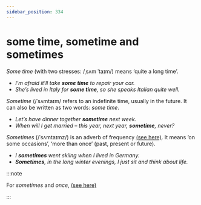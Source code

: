 ```yaml
---
sidebar_position: 334
---
```


# some time, sometime and sometimes

*Some time* (with two stresses: /ˌsʌm ˈtaɪm/) means ‘quite a long time’.

- *I’m afraid it’ll take **some time** to repair your car.*
- *She’s lived in Italy for **some time**, so she speaks Italian quite well.*

*Sometime* (/ˈsʌmtaɪm/ refers to an indefinite time, usually in the future. It can also be written as two words: *some time*.

- *Let’s have dinner together **sometime** next week.*
- *When will I get married – this year, next year, **sometime**, never?*

*Sometimes* (/ˈsʌmtaɪmz/) is an adverb of frequency [(see here)](./../../grammar/adverbs-and-adverbials/indefinite-frequency-certainty-and-completeness#adverbials-of-indefinite-frequency-usually-often-etc). It means ‘on some occasions’, ‘more than once’ (past, present or future).

- *I **sometimes** went skiing when I lived in Germany.*
- ***Sometimes**, in the long winter evenings, I just sit and think about life.*

:::note

For *sometimes* and *once*, [(see here)](./once-adverb)

:::
